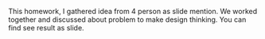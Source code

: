 This homework, I gathered idea from 4 person as slide mention.
We worked together and discussed about problem to make design thinking.
You can find see result as slide.
